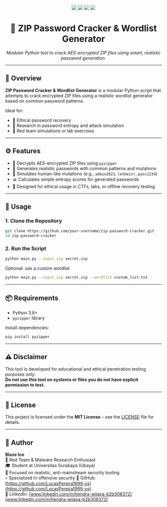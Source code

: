 <p align="center">
  <img src="https://img.shields.io/badge/status-active-brightgreen.svg"/>
  <img src="https://img.shields.io/badge/platform-windows-blue"/>
  <img src="https://img.shields.io/badge/license-MIT-purple"/>
  <img src="https://img.shields.io/badge/python-3.8+-yellow.svg"/>
</p>

<h1 align="center">🔐 ZIP Password Cracker & Wordlist Generator</h1>

<p align="center">
  <em>Modular Python tool to crack AES-encrypted ZIP files using smart, realistic password generation.</em>
</p>

---

## 📌 Overview

**ZIP Password Cracker & Wordlist Generator** is a modular Python script that attempts to crack encrypted ZIP files using a realistic wordlist generator based on common password patterns.

Ideal for:

- 🔐 Ethical password recovery  
- 🧠 Research in password entropy and attack simulation  
- 🧪 Red team simulations or lab exercises  

---

## ⚙️ Features

- 📁 Decrypts AES-encrypted ZIP files using `pyzipper`
- 🧠 Generates realistic passwords with common patterns and mutations
- 🔄 Simulates human-like mutations (e.g., `admin2023`, `letmein!`, `pass1234`)
- 📊 Calculates simple entropy scores for generated passwords
- 🧪 Designed for ethical usage in CTFs, labs, or offline recovery testing

---

## 🚀 Usage

### 1. Clone the Repository

```bash
git clone https://github.com/your-username/zip-password-cracker.git
cd zip-password-cracker
```

### 2. Run the Script

```bash
python main.py --input_zip secret.zip
```

Optional: use a custom wordlist

```bash
python main.py --input_zip secret.zip --wordlist custom_list.txt
```

---

## 📦 Requirements

- Python 3.8+
- `pyzipper` library

Install dependencies:

```bash
pip install pyzipper
```

---

## ⚠️ Disclaimer

This tool is developed for educational and ethical penetration testing purposes only.  
**Do not use this tool on systems or files you do not have explicit permission to test.**

---

## 📜 License

This project is licensed under the **MIT License** – see the [LICENSE](LICENSE) file for details.

---

## 👤 Author

**Blaze Ice**  
🧠 Red Team & Malware Research Enthusiast  
🎓 Student at Universitas Surabaya (Ubaya)  
🔬 Focused on realistic, anti-mainstream security tooling  
💀 Specialized in offensive security
🔗 GitHub: [https://github.com/LucasPereira1999-os](https://github.com/LucasPereira1999-os)  
🔗 LinkedIn: [www.linkedin.com/in/hendra-wijaya-b2b308372](www.linkedin.com/in/hendra-wijaya-b2b308372)
